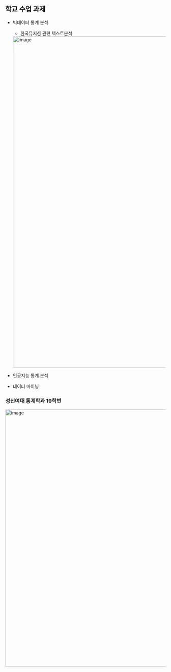 ## 학교 수업 과제 
- 빅데이터 통계 분석 
  - 한국뮤지션 관련 텍스트분석
  <img width="1039" alt="image" src="https://user-images.githubusercontent.com/91936267/226153710-1ab3dd3a-fc05-4b7c-ac63-2e994dae7cd8.png">

- 인공지능 통계 분석 
- 데이터 마이닝

### 성신여대 통계학과 19학번
<img width="807" alt="image" src="https://user-images.githubusercontent.com/91936267/226153660-5dab1139-7ad7-4dd2-bd55-71d3ca0cb2d5.png">
